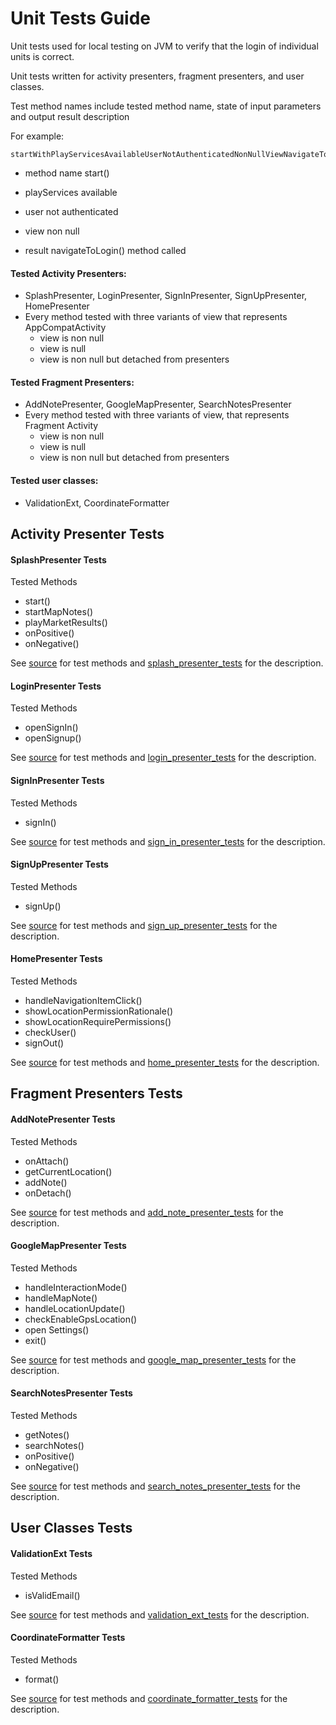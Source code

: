 # Unit Tests Guide

Unit tests used for local testing on JVM to verify that the login of individual units is correct.

Unit tests  written for activity presenters, fragment presenters, and user classes.

Test method names include tested method name, state of input parameters and output result description

For example:

```
startWithPlayServicesAvailableUserNotAuthenticatedNonNullViewNavigateToLoginCalled
```

- method name 		start()

- playServices			available

- user					 	not authenticated

- view						non null

- result		       		navigateToLogin() method called

#### Tested Activity Presenters:  

- SplashPresenter, LoginPresenter, SignInPresenter, SignUpPresenter, HomePresenter
- Every method tested with  three variants  of view that represents AppCompatActivity
  - view is non null
  - view is null
  - view is non null but detached from presenters

#### Tested Fragment Presenters:

- AddNotePresenter,  GoogleMapPresenter,  SearchNotesPresenter
- Every method tested with  three variants of view, that represents Fragment Activity
  - view is non null
  - view is null
  - view is non null but detached from presenters

#### Tested user classes:

- ValidationExt, CoordinateFormatter



## Activity Presenter Tests

#### SplashPresenter Tests

Tested Methods

-  start()
- startMapNotes()
- playMarketResults()
- onPositive()
- onNegative()

See [source](../app/src/test/java/ru/vpcb/map/notes/activity/splash/SplashPresenterTests.java) for test methods and  [splash_presenter_tests](unit_splash_presenter.md) for the description.

#### LoginPresenter Tests

Tested Methods

- openSignIn()
- openSignup()

See [source](../app/src/test/java/ru/vpcb/map/notes/activity/login/LoginPresenterTests.java) for test methods and  [login_presenter_tests](unit_login_presenter.md) for the description.

#### SignInPresenter Tests

Tested Methods

- signIn()

See [source](../app/src/test/java/ru/vpcb/map/notes/activity/login/signin/SIgnInPresenterTests.java) for test methods and  [sign_in_presenter_tests](unit_sign_in_presenter.md) for the description.

#### SignUpPresenter Tests

Tested Methods

- signUp()

See [source](../app/src/test/java/ru/vpcb/map/notes/activity/login/signup/SignUpPresenterTests.java) for test methods and  [sign_up_presenter_tests](unit_sign_up_presenter.md) for the description.

#### HomePresenter Tests

Tested Methods

- handleNavigationItemClick()
- showLocationPermissionRationale()
- showLocationRequirePermissions()
- checkUser()
- signOut()

See [source](../app/src/test/java/ru/vpcb/map/notes/activity/home/HomePresenterTests.java) for test methods and  [home_presenter_tests](unit_home_presenter.md) for the description.



## Fragment Presenters Tests

#### AddNotePresenter Tests

Tested Methods

- onAttach()
- getCurrentLocation()
- addNote()
- onDetach()


See [source](../app/src/test/java/ru/vpcb/map/notes/fragments/add/AddNotePresenterTests.java) for test methods and  [add_note_presenter_tests](unit_add_note_presenter.md) for the description.

#### GoogleMapPresenter Tests

Tested Methods

- handleInteractionMode()
- handleMapNote()
- handleLocationUpdate()
- checkEnableGpsLocation()
- open Settings()
- exit()

See [source](../app/src/test/java/ru/vpcb/map/notes/fragments/map/GoogleMapPresenterTests.java) for test methods and  [google_map_presenter_tests](unit_google_map_presenter.md) for the description.

#### SearchNotesPresenter Tests

Tested Methods

- getNotes()
- searchNotes()
- onPositive()
- onNegative()

See [source](../app/src/test/java/ru/vpcb/map/notes/fragments/search/SearchNotesPresenterTests.java) for test methods and  [search_notes_presenter_tests](unit_search_notes_presenter.md) for the description.



## User Classes Tests

#### ValidationExt Tests

Tested Methods

- isValidEmail()

See [source](../app/src/test/java/ru/vpcb/map/notes/ext/ValidationExtTests.java) for test methods and  [validation_ext_tests](unit_validation_ext.md) for the description.

#### CoordinateFormatter Tests

Tested Methods

- format()

See [source](../app/src/test/java/ru/vpcb/map/notes/data/formatter/CoordinateFormatterTests.java) for test methods and  [coordinate_formatter_tests](unit_coordinate_formatter.md) for the description.









